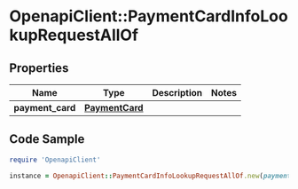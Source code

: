 # OpenapiClient::PaymentCardInfoLookupRequestAllOf

## Properties

Name | Type | Description | Notes
------------ | ------------- | ------------- | -------------
**payment_card** | [**PaymentCard**](PaymentCard.md) |  | 

## Code Sample

```ruby
require 'OpenapiClient'

instance = OpenapiClient::PaymentCardInfoLookupRequestAllOf.new(payment_card: null)
```



